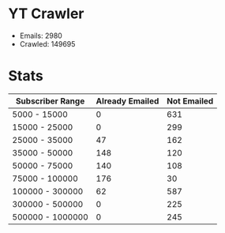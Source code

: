 # YT Crawler
- Emails: 2980
- Crawled: 149695

# Stats
| Subscriber Range  | Already Emailed | Not Emailed |
|-------|-------|-------|
| 5000 - 15000 | 0 | 631 |
| 15000 - 25000 | 0 | 299 |
| 25000 - 35000 | 47 | 162 |
| 35000 - 50000 | 148 | 120 |
| 50000 - 75000 | 140 | 108 |
| 75000 - 100000 | 176 | 30 |
| 100000 - 300000 | 62 | 587 |
| 300000 - 500000 | 0 | 225 |
| 500000 - 1000000 | 0 | 245 |
